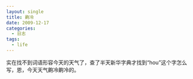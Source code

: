 ```yaml
---
layout: single
title: 齁冷
date: 2009-12-17
categories:
  - 日志
tags:
  - life
---
```


实在找不到词语形容今天的天气了，查了半天新华字典才找到“hou”这个字怎么写，恩，今天天气齁冷齁冷的。
